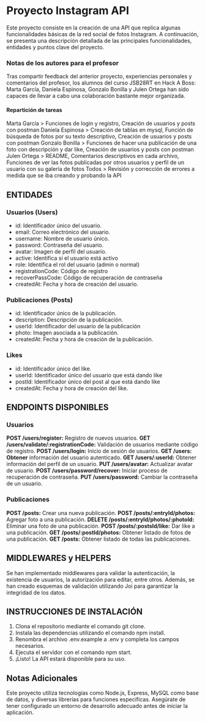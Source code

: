# Proyecto Instagram API
Este proyecto consiste en la creación de una API que replica algunas funcionalidades básicas de la red social de fotos Instagram. A continuación, se presenta una descripción detallada de las principales funcionalidades, entidades y puntos clave del proyecto.

### Notas de los autores para el profesor
Tras compartir feedback del anterior proyecto, experiencias personales y comentarios del profesor, los alumnos del curso JSB28RT en Hack A Boss: Marta García, Daniela Espinosa, Gonzalo Bonilla y Julen Ortega han sido capaces de llevar a cabo una colaboración bastante mejor organizada. 

#### Repartición de tareas
Marta García > Funciones de login y registro, Creación de usuarios y posts con postman
Daniela Espinosa > Creación de tablas en mysql, Función de búsqueda de fotos por su texto descriptivo, Creación de usuarios y posts con postman
Gonzalo Bonilla > Funciones de hacer una publicación de una foto con descripción y dar like, Creación de usuarios y posts con postman
Julen Ortega > README, Comentarios descriptivos en cada archivo, Funciones de ver las fotos publicadas por otros usuarios y perfil de un usuario con su galería de fotos
Todos > Revisión y corrección de errores a medida que se iba creando y probando la API

## ENTIDADES
### Usuarios (Users)
- id: Identificador único del usuario.
- email: Correo electrónico del usuario.
- username: Nombre de usuario único.
- password: Contraseña del usuario.
- avatar: Imagen de perfil del usuario.
- active: Identifica si el usuario está activo
- role: Identifica el rol del usuario (admin o normal)
- registrationCode: Código de registro
- recoverPassCode: Código de recuperación de contraseña
- createdAt: Fecha y hora de creación del usuario.

### Publicaciones (Posts)
- id: Identificador único de la publicación.
- description: Descripción de la publicación.
- userId: Identificador del usuario de la publicación
- photo: Imagen asociada a la publicación.
- createdAt: Fecha y hora de creación de la publicación.

### Likes
- id: Identificador único del like.
- userId: Identificador único del usuario que está dando like
- postId: Identificador único del post al que está dando like
- createdAt: Fecha y hora de creación del like.

## ENDPOINTS DISPONIBLES
### Usuarios
**POST /users/register:** Registro de nuevos usuarios.
**GET /users/validate/:registrationCode:** Validación de usuarios mediante código de registro.
**POST /users/login:** Inicio de sesión de usuarios.
**GET /users: Obtener** información del usuario autenticado.
**GET /users/:userId:** Obtener información del perfil de un usuario.
**PUT /users/avatar:** Actualizar avatar de usuario.
**POST /users/password/recover:** Iniciar proceso de recuperación de contraseña.
**PUT /users/password:** Cambiar la contraseña de un usuario.

### Publicaciones
**POST /posts:** Crear una nueva publicación.
**POST /posts/:entryId/photos:** Agregar foto a una publicación.
**DELETE /posts/:entryId/photos/:photoId:** Eliminar una foto de una publicación.
**POST /posts/:postsId/like:** Dar like a una publicación.
**GET /posts/:postId/photos:** Obtener listado de fotos de una publicación.
**GET /posts:** Obtener listado de todas las publicaciones.

## MIDDLEWARES y HELPERS
Se han implementado middlewares para validar la autenticación, la existencia de usuarios, la autorización para editar, entre otros. Además, se han creado esquemas de validación utilizando Joi para garantizar la integridad de los datos.

## INSTRUCCIONES DE INSTALACIÓN
1. Clona el repositorio mediante el comando git clone.
2. Instala las dependencias utilizando el comando npm install.
3. Renombra el archivo .env.example a .env y completa los campos necesarios.
4. Ejecuta el servidor con el comando npm start.
5. ¡Listo! La API estará disponible para su uso.

## Notas Adicionales
Este proyecto utiliza tecnologías como Node.js, Express, MySQL como base de datos, y diversas librerías para funciones específicas. Asegúrate de tener configurado un entorno de desarrollo adecuado antes de iniciar la aplicación.